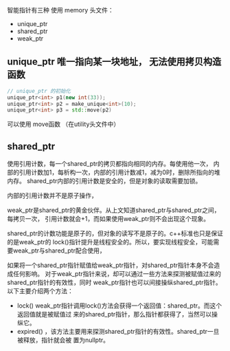 智能指针有三种 使用 memory 头文件：
+ unique_ptr
+ shared_ptr
+ weak_ptr

## unique_ptr 唯一指向某一块地址， 无法使用拷贝构造函数
```c++
// unique_ptr 的初始化
unique_ptr<int> p1(new int(33));
unique_ptr<int> p2 = make_unique<int>(10);
unique_ptr<int> p3 = std::move(p2)
```
可以使用 move函数 （在utility头文件中）

## shared_ptr 
使用引用计数，每一个shared_ptr的拷贝都指向相同的内存。每使用他一次，
内部的引用计数加1，每析构一次，内部的引用计数减1，减为0时，删除所指向的堆内存。
shared_ptr内部的引用计数是安全的，但是对象的读取需要加锁。

内部的引用计数并不是原子操作，

weak_ptr是shared_ptr的黄金伙伴。从上文知道shared_ptr与shared_ptr之间，每拷贝一次，
引用计数就会+1，而如果使用weak_ptr则不会出现这个现象。

shared_ptr的计数功能是原子的，但对象的读写不是原子的。c++标准也只是保证的是weak_ptr的
lock()指针提升是线程安全的。所以，要实现线程安全，可能需要weak_ptr与shared_ptr配合使用，

如果将一个shared_ptr指针赋值给weak_ptr指针，对shared_ptr指针本身不会造成任何影响。
对于weak_ptr指针来说，却可以通过一些方法来探测被赋值过来的shared_ptr指针的有效性，同时
weak_ptr指针也可以间接操纵shared_ptr指针。以下主要介绍两个方法：
+ lock() weak_ptr指针调用lock()方法会获得一个返回值：shared_ptr。而这个返回值就是被赋值过
来的shared_ptr指针，那么指针都获得了，当然可以操纵它。
+ expired() ，该方法主要用来探测shared_ptr指针的有效性。shared_ptr一旦被释放，指针就会被
置为nullptr。